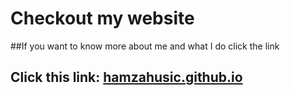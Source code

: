 # Checkout my website

##If you want to know more about me and what I do click the link
## Click this link: [hamzahusic.github.io](https://hamzahusic.github.io/)
